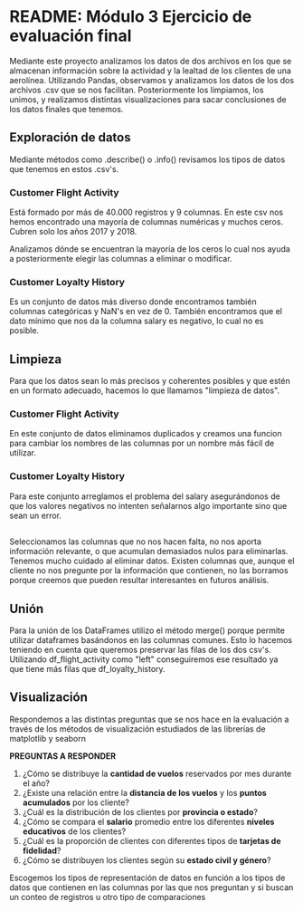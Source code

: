 # README: Módulo 3 Ejercicio de evaluación final 

Mediante este proyecto analizamos los datos de dos archivos en los que se almacenan información sobre la actividad y la lealtad de los clientes de una aerolínea. Utilizando Pandas, observamos y analizamos los datos de los dos archivos .csv que se nos facilitan. Posteriormente los limpiamos, los unimos, y realizamos distintas visualizaciones para sacar conclusiones de los datos finales que tenemos.

## Exploración de datos

Mediante métodos como .describe() o .info() revisamos los tipos de datos que tenemos en estos .csv's.

### Customer Flight Activity

Está formado por más de 40.000 registros y 9 columnas. En este csv nos hemos encontrado una mayoría de columnas numéricas y muchos ceros. Cubren solo los años 2017 y 2018.

Analizamos dónde se encuentran la mayoría de los ceros lo cual nos ayuda a posteriormente elegir las columnas a eliminar o modificar.

### Customer Loyalty History

Es un conjunto de datos más diverso donde encontramos también columnas categóricas y NaN's en vez de 0. También encontramos que el dato mínimo que nos da la columna salary es negativo, lo cual no es posible.

## Limpieza

Para que los datos sean lo más precisos y coherentes posibles y que estén en un formato adecuado, hacemos lo que llamamos "limpieza de datos".

### Customer Flight Activity

En este conjunto de datos eliminamos duplicados y creamos una funcion para cambiar los nombres de las columnas por un nombre más fácil de utilizar.

### Customer Loyalty History

Para este conjunto arreglamos el problema del salary asegurándonos de que los valores negativos no intenten señalarnos algo importante sino que sean un error. 

##

Seleccionamos las columnas que no nos hacen falta, no nos aporta información relevante, o que acumulan demasiados nulos para eliminarlas. Tenemos mucho cuidado al eliminar datos. Existen columnas que, aunque el cliente no nos pregunte por la información que contienen, no las borramos porque creemos que pueden resultar interesantes en futuros análisis.

## Unión

Para la unión de los DataFrames utilizo el método merge() porque permite utilizar dataframes basándonos en las columnas comunes. Esto lo hacemos teniendo en cuenta que queremos preservar las filas de los dos csv's. Utilizando df_flight_activity como "left" conseguiremos ese resultado ya que tiene más filas que df_loyalty_history.

## Visualización

Respondemos a las distintas preguntas que se nos hace en la evaluación a través de los métodos de visualización estudiados de las librerías de matplotlib y seaborn 

**PREGUNTAS A RESPONDER**
1. ¿Cómo se distribuye la **cantidad de vuelos** reservados por mes durante el año?
2. ¿Existe una relación entre la **distancia de los vuelos** y los **puntos acumulados** por los cliente?
3. ¿Cuál es la distribución de los clientes por **provincia o estado**?
4. ¿Cómo se compara el **salario** promedio entre los diferentes **niveles educativos** de los clientes?
5. ¿Cuál es la proporción de clientes con diferentes tipos de **tarjetas de fidelidad**?
6. ¿Cómo se distribuyen los clientes según su **estado civil y género**?

Escogemos los tipos de representación de datos en función a los tipos de datos que contienen en las columnas por las que nos preguntan y si buscan un conteo de registros u otro tipo de comparaciones